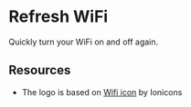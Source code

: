 # Refresh WiFi

Quickly turn your WiFi on and off again.

## Resources

- The logo is based on [Wifi icon](https://www.iconfinder.com/icons/211944/wifi_icon)
  by Ionicons
